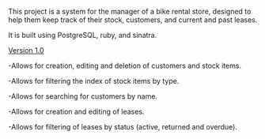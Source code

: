 This project is a system for the manager of a bike rental store, designed to help them keep track of their stock, customers, and current and past leases.

It is built using PostgreSQL, ruby, and sinatra.


[Version 1.0](https://github.com/jennarchibald/bike_rental_project/tree/67867fd0ae6a306d1a6af637e1c3da2b8c8a8868)

-Allows for creation, editing and deletion of customers and stock items.

-Allows for filtering the index of stock items by type.

-Allows for searching for customers by name.

-Allows for creation and editing of leases.

-Allows for filtering of leases by status (active, returned and overdue).
